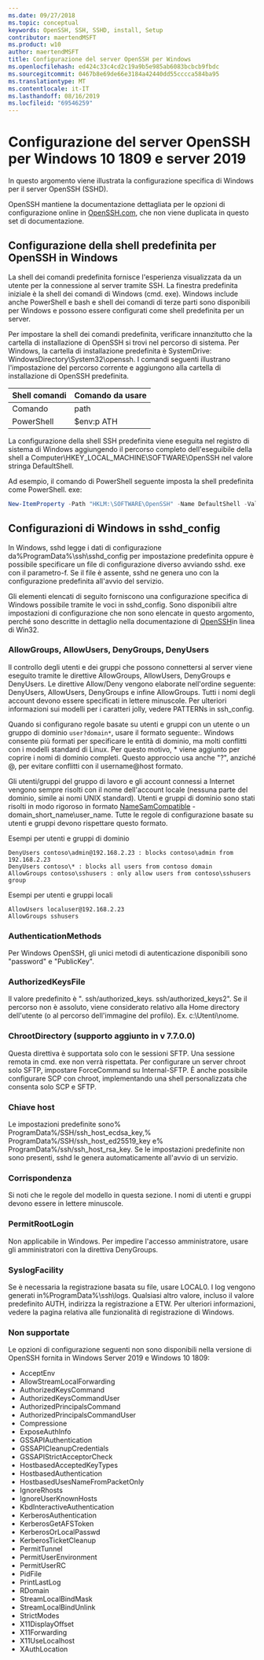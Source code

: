 ```yaml
---
ms.date: 09/27/2018
ms.topic: conceptual
keywords: OpenSSH, SSH, SSHD, install, Setup
contributor: maertendMSFT
ms.product: w10
author: maertendMSFT
title: Configurazione del server OpenSSH per Windows
ms.openlocfilehash: ed424c33c4cd2c19a9b5e985ab6083bcbcb9fbdc
ms.sourcegitcommit: 0467b8e69de66e3184a42440dd55cccca584ba95
ms.translationtype: MT
ms.contentlocale: it-IT
ms.lasthandoff: 08/16/2019
ms.locfileid: "69546259"
---
```

# <a name="openssh-server-configuration-for-windows-10-1809-and-server-2019"></a>Configurazione del server OpenSSH per Windows 10 1809 e server 2019

In questo argomento viene illustrata la configurazione specifica di Windows per il server OpenSSH (SSHD). 

OpenSSH mantiene la documentazione dettagliata per le opzioni di configurazione online in [OpenSSH.com](https://www.openssh.com/manual.html), che non viene duplicata in questo set di documentazione. 

## <a name="configuring-the-default-shell-for-openssh-in-windows"></a>Configurazione della shell predefinita per OpenSSH in Windows

La shell dei comandi predefinita fornisce l'esperienza visualizzata da un utente per la connessione al server tramite SSH. La finestra predefinita iniziale è la shell dei comandi di Windows (cmd. exe). Windows include anche PowerShell e bash e shell dei comandi di terze parti sono disponibili per Windows e possono essere configurati come shell predefinita per un server.

Per impostare la shell dei comandi predefinita, verificare innanzitutto che la cartella di installazione di OpenSSH si trovi nel percorso di sistema. Per Windows, la cartella di installazione predefinita è SystemDrive: WindowsDirectory\System32\openssh. I comandi seguenti illustrano l'impostazione del percorso corrente e aggiungono alla cartella di installazione di OpenSSH predefinita. 

Shell comandi | Comando da usare
------------- | -------------- 
Comando | path
PowerShell | $env:p ATH

La configurazione della shell SSH predefinita viene eseguita nel registro di sistema di Windows aggiungendo il percorso completo dell'eseguibile della shell a Computer\HKEY_LOCAL_MACHINE\SOFTWARE\OpenSSH nel valore stringa DefaultShell. 

Ad esempio, il comando di PowerShell seguente imposta la shell predefinita come PowerShell. exe:

```powershell
New-ItemProperty -Path "HKLM:\SOFTWARE\OpenSSH" -Name DefaultShell -Value "C:\Windows\System32\WindowsPowerShell\v1.0\powershell.exe" -PropertyType String -Force
```

## <a name="windows-configurations-in-sshd_config"></a>Configurazioni di Windows in sshd_config 

In Windows, sshd legge i dati di configurazione da%ProgramData%\ssh\sshd_config per impostazione predefinita oppure è possibile specificare un file di configurazione diverso avviando sshd. exe con il parametro-f.
Se il file è assente, sshd ne genera uno con la configurazione predefinita all'avvio del servizio.

Gli elementi elencati di seguito forniscono una configurazione specifica di Windows possibile tramite le voci in sshd_config. Sono disponibili altre impostazioni di configurazione che non sono elencate in questo argomento, perché sono descritte in dettaglio nella documentazione di [OpenSSH](https://github.com/powershell/win32-openssh/wiki)in linea di Win32. 


### <a name="allowgroups-allowusers-denygroups-denyusers"></a>AllowGroups, AllowUsers, DenyGroups, DenyUsers 

Il controllo degli utenti e dei gruppi che possono connettersi al server viene eseguito tramite le direttive AllowGroups, AllowUsers, DenyGroups e DenyUsers. Le direttive Allow/Deny vengono elaborate nell'ordine seguente: DenyUsers, AllowUsers, DenyGroups e infine AllowGroups. Tutti i nomi degli account devono essere specificati in lettere minuscole. Per ulteriori informazioni sui modelli per i caratteri jolly, vedere PATTERNs in ssh_config.

Quando si configurano regole basate su utenti e gruppi con un utente o un gruppo di dominio ``` user?domain* ```, usare il formato seguente:.
Windows consente più formati per specificare le entità di dominio, ma molti conflitti con i modelli standard di Linux. Per questo motivo, * viene aggiunto per coprire i nomi di dominio completi. Questo approccio usa anche "?", anziché @, per evitare conflitti con il username@host formato. 

Gli utenti/gruppi del gruppo di lavoro e gli account connessi a Internet vengono sempre risolti con il nome dell'account locale (nessuna parte del dominio, simile ai nomi UNIX standard). Utenti e gruppi di dominio sono stati risolti in modo rigoroso in formato [NameSamCompatible](https://docs.microsoft.com/windows/desktop/api/secext/ne-secext-extended_name_format) -domain_short_name\user_name. Tutte le regole di configurazione basate su utenti e gruppi devono rispettare questo formato.

Esempi per utenti e gruppi di dominio 

```
DenyUsers contoso\admin@192.168.2.23 : blocks contoso\admin from 192.168.2.23
DenyUsers contoso\* : blocks all users from contoso domain
AllowGroups contoso\sshusers : only allow users from contoso\sshusers group
```

Esempi per utenti e gruppi locali 

```
AllowUsers localuser@192.168.2.23
AllowGroups sshusers
```

### <a name="authenticationmethods"></a>AuthenticationMethods 

Per Windows OpenSSH, gli unici metodi di autenticazione disponibili sono "password" e "PublicKey".

### <a name="authorizedkeysfile"></a>AuthorizedKeysFile 

Il valore predefinito è ". ssh/authorized_keys. ssh/authorized_keys2". Se il percorso non è assoluto, viene considerato relativo alla Home directory dell'utente (o al percorso dell'immagine del profilo). Ex. c:\Utenti\nome.

### <a name="chrootdirectory-support-added-in-v7700"></a>ChrootDirectory (supporto aggiunto in v 7.7.0.0)

Questa direttiva è supportata solo con le sessioni SFTP. Una sessione remota in cmd. exe non verrà rispettata. Per configurare un server chroot solo SFTP, impostare ForceCommand su Internal-SFTP. È anche possibile configurare SCP con chroot, implementando una shell personalizzata che consenta solo SCP e SFTP.

### <a name="hostkey"></a>Chiave host

Le impostazioni predefinite sono% ProgramData%/SSH/ssh_host_ecdsa_key,% ProgramData%/SSH/ssh_host_ed25519_key e% ProgramData%/ssh/ssh_host_rsa_key. Se le impostazioni predefinite non sono presenti, sshd le genera automaticamente all'avvio di un servizio.

### <a name="match"></a>Corrispondenza

Si noti che le regole del modello in questa sezione. I nomi di utenti e gruppi devono essere in lettere minuscole.

### <a name="permitrootlogin"></a>PermitRootLogin

Non applicabile in Windows. Per impedire l'accesso amministratore, usare gli amministratori con la direttiva DenyGroups.

### <a name="syslogfacility"></a>SyslogFacility

Se è necessaria la registrazione basata su file, usare LOCAL0. I log vengono generati in%ProgramData%\ssh\logs.
Qualsiasi altro valore, incluso il valore predefinito AUTH, indirizza la registrazione a ETW. Per ulteriori informazioni, vedere la pagina relativa alle funzionalità di registrazione di Windows.

### <a name="not-supported"></a>Non supportate 

Le opzioni di configurazione seguenti non sono disponibili nella versione di OpenSSH fornita in Windows Server 2019 e Windows 10 1809:

* AcceptEnv
* AllowStreamLocalForwarding
* AuthorizedKeysCommand
* AuthorizedKeysCommandUser
* AuthorizedPrincipalsCommand
* AuthorizedPrincipalsCommandUser
* Compressione
* ExposeAuthInfo
* GSSAPIAuthentication
* GSSAPICleanupCredentials
* GSSAPIStrictAcceptorCheck
* HostbasedAcceptedKeyTypes
* HostbasedAuthentication
* HostbasedUsesNameFromPacketOnly
* IgnoreRhosts
* IgnoreUserKnownHosts
* KbdInteractiveAuthentication
* KerberosAuthentication
* KerberosGetAFSToken
* KerberosOrLocalPasswd
* KerberosTicketCleanup
* PermitTunnel
* PermitUserEnvironment
* PermitUserRC
* PidFile
* PrintLastLog
* RDomain
* StreamLocalBindMask
* StreamLocalBindUnlink
* StrictModes
* X11DisplayOffset
* X11Forwarding
* X11UseLocalhost
* XAuthLocation

